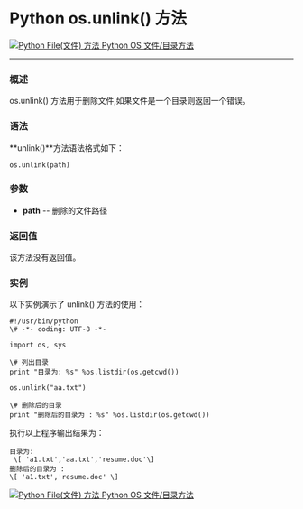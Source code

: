 Python os.unlink() 方法
=====================

 [![Python File(文件) 方法](../images/up.gif) Python OS 文件/目录方法](os-file-methods.html)

* * *

### 概述

os.unlink() 方法用于删除文件,如果文件是一个目录则返回一个错误。

### 语法

**unlink()**方法语法格式如下：
```
os.unlink(path)
```
### 参数

*   **path** \-\- 删除的文件路径
    

### 返回值

该方法没有返回值。

### 实例

以下实例演示了 unlink() 方法的使用：
```
#!/usr/bin/python
\# -*- coding: UTF-8 -*-

import os, sys

\# 列出目录
print "目录为: %s" %os.listdir(os.getcwd())

os.unlink("aa.txt")

\# 删除后的目录
print "删除后的目录为 : %s" %os.listdir(os.getcwd())
```
执行以上程序输出结果为：
```
目录为:
 \[ 'a1.txt','aa.txt','resume.doc'\]
删除后的目录为 : 
\[ 'a1.txt','resume.doc' \]
```
 [![Python File(文件) 方法](../images/up.gif) Python OS 文件/目录方法](os-file-methods.html)